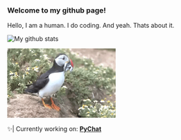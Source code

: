 ### Welcome to my github page!
Hello, I am a human. I do coding. And yeah. Thats about it.

![My github stats](https://github-readme-stats.vercel.app/api?username=PuffinDev&show_icons=true&theme=radical)


<img src="giphy.gif" width="250" height="160" />

✨| Currently working on: [**PyChat**](https://github.com/puffindev/pychat)
<!--
